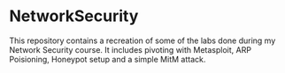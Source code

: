 # NetworkSecurity
This repository contains a recreation of some of the labs done during my Network Security course. It includes pivoting with Metasploit, ARP Poisioning, Honeypot setup and a simple MitM attack.
